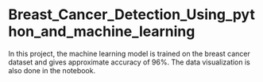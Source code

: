 # Breast_Cancer_Detection_Using_python_and_machine_learning
In this project, the machine learning model is trained on the breast cancer dataset and gives approximate accuracy  of 96%. The data visualization is also done in the notebook.
